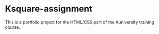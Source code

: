 # Ksquare-assignment

This is a portfolio project for the HTML/CSS part of the Kuniversity training course.
